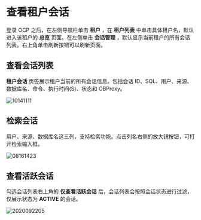 查看租户会话
===========================

登录 OCP 之后，在左侧导航栏单击 **租户** ，在 **租户列表** 中单击具体租户名，默认进入该租户的 **总览** 页面。在左侧单击 **会话管理** ，默认显示当前租户的所有会话列表。右上角单击刷新按钮可以刷新页面。

查看会话列表
---------------------------

**租户会话** 页签展示租户当前的所有会话信息。包括会话 ID、SQL、用户、来源、数据库名、命令、执行时间(S)、状态和 OBProxy。

![10141111](https://help-static-aliyun-doc.aliyuncs.com/assets/img/zh-CN/3896477361/p338677.png)

检索会话
-------------------------

用户、来源、数据库名这三列，支持检索功能。点击列名右侧的放大镜按钮，可打开检索输入框。

![08161423](https://help-static-aliyun-doc.aliyuncs.com/assets/img/zh-CN/7560562361/p304956.png)

查看活跃会话
---------------------------

勾选会话列表右上角的 **仅查看活跃会话** 后，会话列表会按照会话状态进行过滤，仅展示状态为 **ACTIVE** 的会话。

![2020092205](https://help-static-aliyun-doc.aliyuncs.com/assets/img/zh-CN/6148190061/p168958.png)
